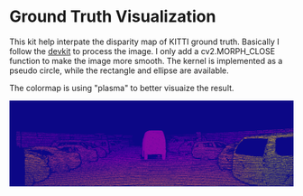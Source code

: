 # Ground Truth Visualization

This kit help interpate the disparity map of KITTI ground truth. Basically I follow the [devkit](http://www.cvlibs.net/datasets/kitti/eval_scene_flow.php?benchmark=stereo) to process the image. I only add a cv2.MORPH_CLOSE function to make the image more smooth. The kernel is implemented as a pseudo circle, while the rectangle and ellipse are available. 

The colormap is using "plasma" to better visuaize the result. 

![alt text](https://github.com/kspeng/Dataset-Preparation/blob/master/KITTI/Ground_Truth_Visualization/disp_gt_cmap_plasma.png)

